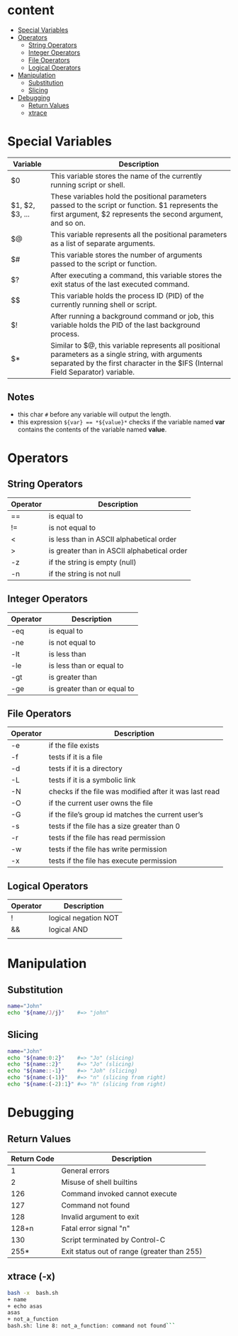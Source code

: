 # content 
- [Special Variables](#special-variables)
- [Operators](#operators)
  - [String Operators](#string-operators)
  - [Integer Operators](#integer-operators)
  - [File Operators](#file-operators)
  - [Logical Operators](#logical-operators)
- [Manipulation](#manipulation)
  - [Substitution](#substitution)  
  - [Slicing](#slicing)
- [Debugging](#debugging)
  - [Return Values](#return-values)
  - [xtrace](#xtrace--x)

# Special Variables

| Variable | Description                                                                                         |
|----------|-----------------------------------------------------------------------------------------------------|
| $0       | This variable stores the name of the currently running script or shell.                           |
| $1, $2, $3, ... | These variables hold the positional parameters passed to the script or function. $1 represents the first argument, $2 represents the second argument, and so on. |
| $@       | This variable represents all the positional parameters as a list of separate arguments.           |
| $#       | This variable stores the number of arguments passed to the script or function.                    |
| $?       | After executing a command, this variable stores the exit status of the last executed command.     |
| $$       | This variable holds the process ID (PID) of the currently running shell or script.                 |
| $!       | After running a background command or job, this variable holds the PID of the last background process. |
| $*       | Similar to $@, this variable represents all positional parameters as a single string, with arguments separated by the first character in the $IFS (Internal Field Separator) variable. |

## Notes 
- this char `#` before any variable will output the length.
- this expression  `${var} == *${value}*` checks if the variable named **var** contains the contents of the variable named **value**.



# Operators

## String Operators

| Operator | Description                               |
|----------|-------------------------------------------|
| ==       | is equal to                               |
| !=       | is not equal to                           |
| <        | is less than in ASCII alphabetical order |
| >        | is greater than in ASCII alphabetical order |
| -z       | if the string is empty (null)            |
| -n       | if the string is not null                |

## Integer Operators

| Operator | Description                   |
|----------|-------------------------------|
| -eq      | is equal to                   |
| -ne      | is not equal to               |
| -lt      | is less than                  |
| -le      | is less than or equal to      |
| -gt      | is greater than               |
| -ge      | is greater than or equal to   |


## File Operators

| Operator | Description                                   |
|----------|-----------------------------------------------|
| -e       | if the file exists                            |
| -f       | tests if it is a file                        |
| -d       | tests if it is a directory                   |
| -L       | tests if it is a symbolic link               |
| -N       | checks if the file was modified after it was last read |
| -O       | if the current user owns the file            |
| -G       | if the file’s group id matches the current user’s |
| -s       | tests if the file has a size greater than 0  |
| -r       | tests if the file has read permission        |
| -w       | tests if the file has write permission       |
| -x       | tests if the file has execute permission     |

## Logical Operators

| Operator | Description          |
|----------|----------------------|
| !        | logical negation NOT |
| &&       | logical AND          |
| ||       | logical OR           |

# Manipulation 

## Substitution
```bash
name="John"
echo "${name/J/j}"    #=> "john"
```
## Slicing
```bash
name="John"
echo "${name:0:2}"    #=> "Jo" (slicing)
echo "${name::2}"     #=> "Jo" (slicing)
echo "${name::-1}"    #=> "Joh" (slicing)
echo "${name:(-1)}"   #=> "n" (slicing from right)
echo "${name:(-2):1}" #=> "h" (slicing from right)
```

# Debugging

## Return Values
| Return Code | Description                                        |
|-------------|----------------------------------------------------|
| 1           | General errors                                     |
| 2           | Misuse of shell builtins                          |
| 126         | Command invoked cannot execute                    |
| 127         | Command not found                                 |
| 128         | Invalid argument to exit                          |
| 128+n       | Fatal error signal "n"                            |
| 130         | Script terminated by Control-C                     |
| 255*        | Exit status out of range (greater than 255)       |

## xtrace (-x)
```bash
bash -x  bash.sh                                                                                                                                                                           127 ↵
+ name
+ echo asas
asas
+ not_a_function
bash.sh: line 8: not_a_function: command not found```
